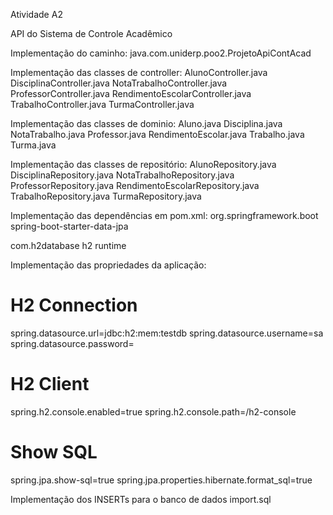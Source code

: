 Atividade A2

API do Sistema de Controle Acadêmico

Implementação do caminho: 
java.com.uniderp.poo2.ProjetoApiContAcad

Implementação das classes de controller:
AlunoController.java
DisciplinaController.java
NotaTrabalhoController.java
ProfessorController.java
RendimentoEscolarController.java
TrabalhoController.java
TurmaController.java

Implementação das classes de dominio:
Aluno.java
Disciplina.java
NotaTrabalho.java
Professor.java
RendimentoEscolar.java
Trabalho.java
Turma.java

Implementação das classes de repositório:
AlunoRepository.java
DisciplinaRepository.java
NotaTrabalhoRepository.java
ProfessorRepository.java
RendimentoEscolarRepository.java
TrabalhoRepository.java
TurmaRepository.java

Implementação das dependências em pom.xml:
<dependency>
	<groupId>org.springframework.boot</groupId>
	<artifactId>spring-boot-starter-data-jpa</artifactId>
</dependency>

<dependency>
	<groupId>com.h2database</groupId>
	<artifactId>h2</artifactId>
	<scope>runtime</scope>
</dependency>

Implementação das propriedades da aplicação:
# H2 Connection
spring.datasource.url=jdbc:h2:mem:testdb
spring.datasource.username=sa
spring.datasource.password=

# H2 Client
spring.h2.console.enabled=true
spring.h2.console.path=/h2-console

# Show SQL
spring.jpa.show-sql=true
spring.jpa.properties.hibernate.format_sql=true

Implementação dos INSERTs para o banco de dados import.sql